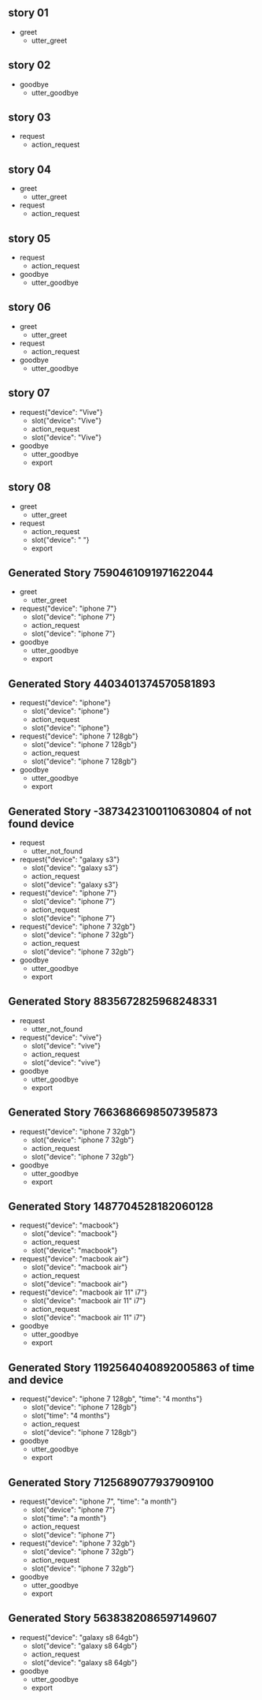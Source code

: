 ## story 01
* greet
    - utter_greet

## story 02
* goodbye
    - utter_goodbye

## story 03
* request
    - action_request

## story 04
* greet
    - utter_greet
* request
    - action_request

## story 05
* request
    - action_request
* goodbye
    - utter_goodbye

## story 06
* greet
    - utter_greet
* request
    - action_request
* goodbye
    - utter_goodbye

## story 07
* request{"device": "Vive"}
    - slot{"device": "Vive"}
    - action_request
    - slot{"device": "Vive"}
* goodbye
    - utter_goodbye
    - export

## story 08
* greet
    - utter_greet
* request
    - action_request
    - slot{"device": " "}
    - export

## Generated Story 7590461091971622044
* greet
    - utter_greet
* request{"device": "iphone 7"}
    - slot{"device": "iphone 7"}
    - action_request
    - slot{"device": "iphone 7"}
* goodbye
    - utter_goodbye
    - export

## Generated Story 4403401374570581893
* request{"device": "iphone"}
    - slot{"device": "iphone"}
    - action_request
    - slot{"device": "iphone"}
* request{"device": "iphone 7 128gb"}
    - slot{"device": "iphone 7 128gb"}
    - action_request
    - slot{"device": "iphone 7 128gb"}
* goodbye
    - utter_goodbye
    - export

## Generated Story -3873423100110630804 of not found device
* request
    - utter_not_found
* request{"device": "galaxy s3"}
    - slot{"device": "galaxy s3"}
    - action_request
    - slot{"device": "galaxy s3"}
* request{"device": "iphone 7"}
    - slot{"device": "iphone 7"}
    - action_request
    - slot{"device": "iphone 7"}
* request{"device": "iphone 7 32gb"}
    - slot{"device": "iphone 7 32gb"}
    - action_request
    - slot{"device": "iphone 7 32gb"}
* goodbye
    - utter_goodbye
    - export

## Generated Story 8835672825968248331
* request
    - utter_not_found
* request{"device": "vive"}
    - slot{"device": "vive"}
    - action_request
    - slot{"device": "vive"}
* goodbye
    - utter_goodbye
    - export

## Generated Story 7663686698507395873
* request{"device": "iphone 7 32gb"}
    - slot{"device": "iphone 7 32gb"}
    - action_request
    - slot{"device": "iphone 7 32gb"}
* goodbye
    - utter_goodbye
    - export

## Generated Story 1487704528182060128
* request{"device": "macbook"}
    - slot{"device": "macbook"}
    - action_request
    - slot{"device": "macbook"}
* request{"device": "macbook air"}
    - slot{"device": "macbook air"}
    - action_request
    - slot{"device": "macbook air"}
* request{"device": "macbook air 11\" i7"}
    - slot{"device": "macbook air 11\" i7"}
    - action_request
    - slot{"device": "macbook air 11\" i7"}
* goodbye
    - utter_goodbye
    - export

## Generated Story 1192564040892005863 of time and device
* request{"device": "iphone 7 128gb", "time": "4 months"}
    - slot{"device": "iphone 7 128gb"}
    - slot{"time": "4 months"}
    - action_request
    - slot{"device": "iphone 7 128gb"}
* goodbye
    - utter_goodbye
    - export

## Generated Story 7125689077937909100
* request{"device": "iphone 7", "time": "a month"}
    - slot{"device": "iphone 7"}
    - slot{"time": "a month"}
    - action_request
    - slot{"device": "iphone 7"}
* request{"device": "iphone 7 32gb"}
    - slot{"device": "iphone 7 32gb"}
    - action_request
    - slot{"device": "iphone 7 32gb"}
* goodbye
    - utter_goodbye
    - export

## Generated Story 5638382086597149607
* request{"device": "galaxy s8 64gb"}
    - slot{"device": "galaxy s8 64gb"}
    - action_request
    - slot{"device": "galaxy s8 64gb"}
* goodbye
    - utter_goodbye
    - export

